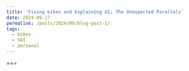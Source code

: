 ```yaml
---
title: 'Fixing bikes and Explaining AI; The Unexpected Parallels'
date: 2024-09-17
permalink: /posts/2024/09/blog-post-1/
tags:
  - bikes
  - XAI
  - personal
---
```



=== 